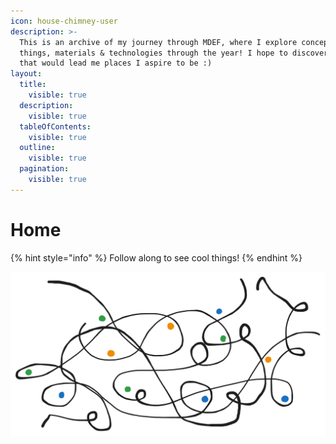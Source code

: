```yaml
---
icon: house-chimney-user
description: >-
  This is an archive of my journey through MDEF, where I explore concepts,
  things, materials & technologies through the year! I hope to discover paths
  that would lead me places I aspire to be :)
layout:
  title:
    visible: true
  description:
    visible: true
  tableOfContents:
    visible: true
  outline:
    visible: true
  pagination:
    visible: true
---
```


# Home

{% hint style="info" %}
Follow along to see cool things!&#x20;
{% endhint %}



<img src=".gitbook/assets/file.excalidraw.svg" alt="" class="gitbook-drawing">
